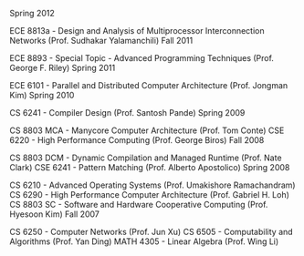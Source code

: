 Spring 2012

ECE 8813a - Design and Analysis of Multiprocessor Interconnection Networks (Prof. Sudhakar Yalamanchili)
Fall 2011

ECE 8893 - Special Topic - Advanced Programming Techniques (Prof. George F. Riley)
Spring 2011

ECE 6101 - Parallel and Distributed Computer Architecture (Prof. Jongman Kim)
Spring 2010

CS 6241 - Compiler Design (Prof. Santosh Pande)
Spring 2009

CS 8803 MCA - Manycore Computer Architecture (Prof. Tom Conte)
CSE 6220 - High Performance Computing (Prof. George Biros)
Fall 2008

CS 8803 DCM - Dynamic Compilation and Managed Runtime (Prof. Nate Clark)
CSE 6241 - Pattern Matching (Prof. Alberto Apostolico)
Spring 2008

CS 6210 - Advanced Operating Systems (Prof. Umakishore Ramachandram)
CS 6290 - High Performance Computer Architecture (Prof. Gabriel H. Loh)
CS 8803 SC - Software and Hardware Cooperative Computing (Prof. Hyesoon Kim)
Fall 2007

CS 6250 - Computer Networks (Prof. Jun Xu)
CS 6505 - Computability and Algorithms (Prof. Yan Ding)
MATH 4305 - Linear Algebra (Prof. Wing Li)
